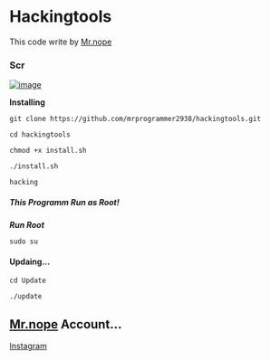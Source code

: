 # Hackingtools

This code write by [Mr.nope](https://github.com/msprogrammer2938)

### Scr
[![image](https://user-images.githubusercontent.com/78996423/121288214-3f0a0d00-c8f8-11eb-9b45-ef98e03a23b3.png)](https://github.com/mrprogrammer2938/hackingtools)

**Installing**
```
git clone https://github.com/mrprogrammer2938/hackingtools.git

cd hackingtools

chmod +x install.sh

./install.sh

hacking
```
##### This Programm Run as Root!
***Run Root***
```
sudo su
```

#### Updaing...
```
cd Update

./update
```

## [Mr.nope](https://github.com/mrprogrammer2938) Account...
[Instagram](https://instagram.com/programmer2938)
